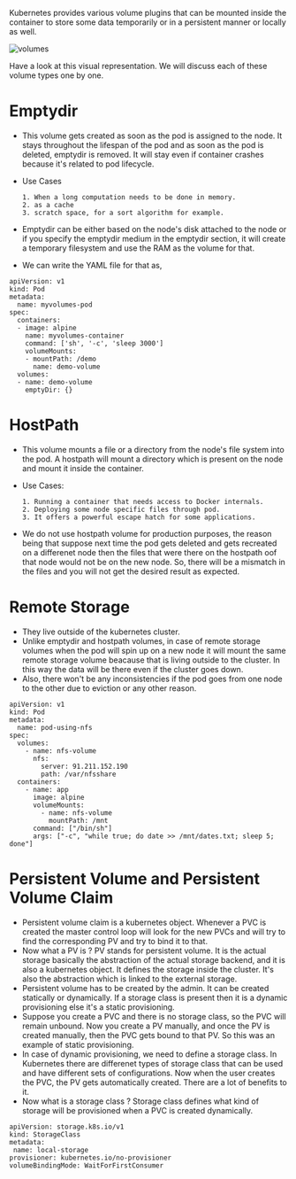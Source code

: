 Kubernetes provides various volume plugins that can be mounted inside the container to store some data temporarily or in a persistent manner or locally as well.


![volumes](https://user-images.githubusercontent.com/98219227/209423945-c55e7873-a074-425e-aacb-bd89cabf7ad8.png)


Have a look at this visual representation.
We will discuss each of these volume types one by one.

# Emptydir #

* This volume gets created as soon as the pod is assigned to the node. It stays throughout the lifespan of the pod and as soon as the pod is deleted, emptydir is removed. It will stay even if container crashes because it's related to pod lifecycle.
* Use Cases
       
      1. When a long computation needs to be done in memory.
      2. as a cache
      3. scratch space, for a sort algorithm for example.
* Emptydir can be either based on the node's disk attached to the node or if you specify the emptydir medium in the emptydir section, it will create a temporary filesystem and use the RAM as the volume for that.
* We can write the YAML file for that as, 
```
apiVersion: v1
kind: Pod
metadata:
  name: myvolumes-pod
spec:
  containers:
  - image: alpine
    name: myvolumes-container
    command: ['sh', '-c', 'sleep 3000']
    volumeMounts:
    - mountPath: /demo
      name: demo-volume
  volumes:
  - name: demo-volume
    emptyDir: {} 
 ```


# HostPath #

* This volume mounts a file or a directory from the node's file system into the pod. A hostpath will mount a directory which is present on the node and mount it inside the container.
* Use Cases: 

      1. Running a container that needs access to Docker internals.
      2. Deploying some node specific files through pod.
      3. It offers a powerful escape hatch for some applications.

* We do not use hostpath volume for production purposes, the reason being that suppose next time the pod gets deleted and gets recreated on a differenet node then the files that were there on the hostpath oof that node would not be on the new node. So, there will be a mismatch in the files and you will not get the desired result as expected.



# Remote Storage #
* They live outside of the kubernetes cluster.
* Unlike emptydir and hostpath volumes, in case of remote storage volumes when the pod will spin up on a new node it will mount the same remote storage volume beacause that is living outside to the cluster. In this way the data will be there even if the cluster goes down.
* Also, there won't be any inconsistencies if the pod goes from one node to the other due to eviction or any other reason.
```
apiVersion: v1
kind: Pod
metadata: 
  name: pod-using-nfs
spec: 
  volumes:
    - name: nfs-volume
      nfs: 
        server: 91.211.152.190
        path: /var/nfsshare
  containers:
    - name: app
      image: alpine
      volumeMounts:
        - name: nfs-volume
          mountPath: /mnt
      command: ["/bin/sh"]
      args: ["-c", "while true; do date >> /mnt/dates.txt; sleep 5; done"]
```



# Persistent Volume and Persistent Volume Claim #

* Persistent volume claim is a kubernetes object. Whenever a PVC is created the master control loop will look for the new PVCs and will try to find the corresponding PV and try to bind it to that.
* Now what a PV is ? PV stands for persistent volume. It is the actual storage basically the abstraction of the actual storage backend, and it is also a kubernetes object. It defines the storage inside the cluster. It's also the abstraction which is linked to the external storage.
* Persistent volume has to be created by the admin. It can be created statically or dynamically. If a storage class is present then it is a dynamic provisioning else it's a static provisioning. 
* Suppose you create a PVC and there is no storage class, so the PVC will remain unbound. Now you create a PV manually, and once the PV is created manually, then the PVC gets bound to that PV. So this was an example of static provisioning.
* In case of dynamic provisioning, we need to define a storage class. In Kubernetes there are differenet types of storage class that can be used and have different sets of configurations. Now when the user creates the PVC, the PV gets automatically created. There are a lot of benefits to it. 
* Now what is a storage class ? Storage class defines what kind of storage will be provisioned when a PVC is created dynamically.
```
apiVersion: storage.k8s.io/v1
kind: StorageClass
metadata:
 name: local-storage
provisioner: kubernetes.io/no-provisioner
volumeBindingMode: WaitForFirstConsumer
 ```


